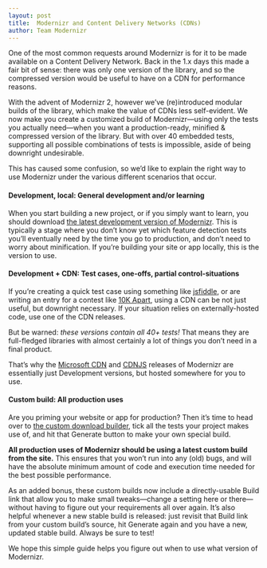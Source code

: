 ```yaml
---
layout: post
title:  Modernizr and Content Delivery Networks (CDNs)
author: Team Modernizr
---
```


One of the most common requests around Modernizr is for it to be made available on a Content Delivery Network. Back in the 1.x days this made a fair bit of sense: there was only one version of the library, and so the compressed version would be useful to have on a CDN for performance reasons.

With the advent of Modernizr 2, however we&rsquo;ve (re)introduced modular builds of the library, which make the value of CDNs less self-evident. We now make you create a customized build of Modernizr&mdash;using only the tests you actually need&mdash;when you want a production-ready, minified &amp; compressed version of the library. But with over 40 embedded tests, supporting all possible combinations of tests is impossible, aside of being downright undesirable.

This has caused some confusion, so we&rsquo;d like to explain the right way to use Modernizr under the various different scenarios that occur.

<h4 id="development">Development, local: General development and/or learning</h4>

When you start building a new project, or if you simply want to learn, you should download <a href="http://www.modernizr.com/downloads/modernizr-latest.js">the latest development version of Modernizr</a>. This is typically a stage where you don&rsquo;t know yet which feature detection tests you&rsquo;ll eventually need by the time you go to production, and don&rsquo;t need to worry about minification. If you&rsquo;re building your site or app locally, this is the version to use.

<h4 id="special">Development + CDN: Test cases, one-offs, partial control-situations</h4>

If you&rsquo;re creating a quick test case using something like <a href="http://jsfiddle.net/">jsfiddle</a>, or are writing an entry for a contest like <a href="http://10k.aneventapart.com/">10K Apart</a>, using a CDN can be not just useful, but downright necessary. If your situation relies on externally-hosted code, use one of the CDN releases.

But be warned: _these versions contain all 40+ tests!_ That means they are full-fledged libraries with almost certainly a lot of things you don&rsquo;t need in a final product.

That&rsquo;s why the <a href="http://www.asp.net/ajaxlibrary/cdn.ashx#Modernizr_Releases_on_the_CDN_5">Microsoft CDN</a> and <a href="http://www.cdnjs.com/#/search/modernizr">CDNJS</a> releases of Modernizr are essentially just Development versions, but hosted somewhere for you to use.

<h4 id="production">Custom build: All production uses</h4>

Are you priming your website or app for production? Then it&rsquo;s time to head over to <a href="http://www.modernizr.com/download/">the custom download builder</a>, tick all the tests your project makes use of, and hit that Generate button to make your own special build.

**All production uses of Modernizr should be using a latest custom build from the site.** This ensures that you won&rsquo;t run into any (old) bugs, and will have the absolute minimum amount of code and execution time needed for the best possible performance.

As an added bonus, these custom builds now include a directly-usable Build link that allow you to make small tweaks&mdash;change a setting here or there&mdash;without having to figure out your requirements all over again. It&rsquo;s also helpful whenever a new stable build is released: just revisit that Build link from your custom build&rsquo;s source, hit Generate again and you have a new, updated stable build. Always be sure to test!

We hope this simple guide helps you figure out when to use what version of Modernizr.
